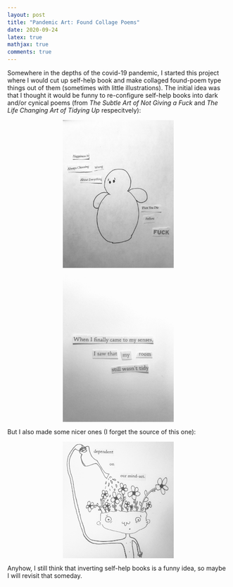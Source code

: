 ```yaml
---
layout: post 
title: "Pandemic Art: Found Collage Poems"
date: 2020-09-24
latex: true 
mathjax: true
comments: true
---
```


Somewhere in the depths of the covid-19 pandemic, I started this project where I would cut up self-help book and make collaged found-poem type things out of them (sometimes with little illustrations). The initial idea was that I thought it would be funny to re-configure self-help books into dark and/or cynical poems (from *The Subtle Art of Not Giving a Fuck* and *The Life Changing Art of Tidying Up* respecitvely): 

<p>
<center>
<img alt="Life Changing" align="center" src="/figs/2020-09-24-pandemic-art/life_changing.jpg" width="50%">
</center>
</p>
<p>
<center>
<img alt="Tidying" align="center" src="/figs/2020-09-24-pandemic-art/tidying.jpg" width="50%">
</center>
</p>

But I also made some nicer ones (I forget the source of this one): 

<p>
<center>
<img alt="Tidying" align="center" src="/figs/2020-09-24-pandemic-art/mindset.jpg" width="50%">
</center>
</p>

Anyhow, I still think that inverting self-help books is a funny idea, so maybe I will revisit that someday.